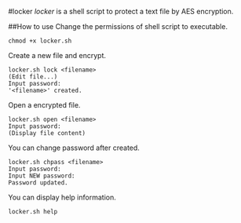 #locker
*locker* is a shell script to protect a text file by AES encryption.

##How to use
Change the permissions of shell script to executable.
```Shell
chmod +x locker.sh
```
Create a new file and encrypt.
```Shell
locker.sh lock <filename>
(Edit file...)
Input password:
'<filename>' created.
```
Open a encrypted file.
```Shell
locker.sh open <filename>
Input password:
(Display file content)
```
You can change password after created.
```Shell
locker.sh chpass <filename>
Input password:
Input NEW password:
Password updated.
```
You can display help information.
```Shell
locker.sh help
```